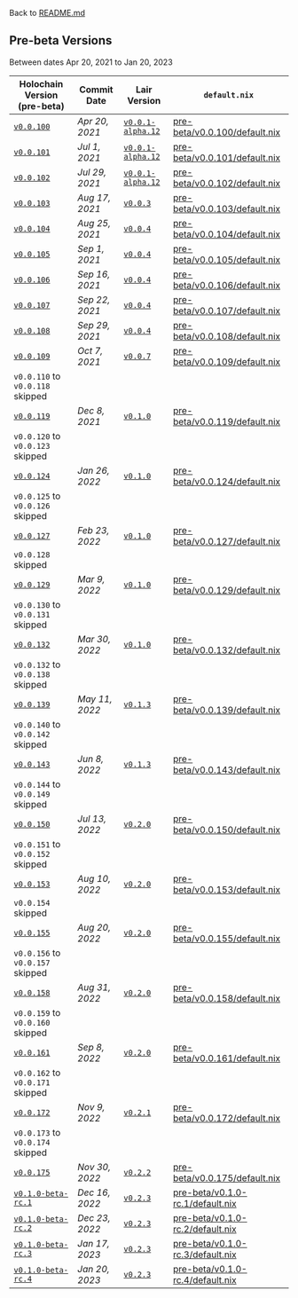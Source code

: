 Back to [README.md](./README.md)

## Pre-beta Versions
Between dates Apr 20, 2021 to Jan 20, 2023

| Holochain Version (pre-beta)                                                                               | Commit Date    | Lair Version                                                                                         | `default.nix`                                                        |
|------------------------------------------------------------------------------------------------------------|----------------|------------------------------------------------------------------------------------------------------|----------------------------------------------------------------------|
| [`v0.0.100`](https://github.com/holochain/holochain/tree/3bd9181ea35c32993d1550591fd19720b31065f6)         | *Apr 20, 2021* | [`v0.0.1-alpha.12`](https://github.com/holochain/lair/tree/2998dd3ad21928115b3a531cbc319e61bc896b78) | [pre-beta/v0.0.100/default.nix](pre-beta/v0.0.100/default.nix)       |
| [`v0.0.101`](https://github.com/holochain/holochain/tree/ea726cc05aa6064c3b8b4f85fddf3e89429f018e)         | *Jul 1, 2021*  | [`v0.0.1-alpha.12`](https://github.com/holochain/lair/tree/2998dd3ad21928115b3a531cbc319e61bc896b78) | [pre-beta/v0.0.101/default.nix](pre-beta/v0.0.101/default.nix)       |
| [`v0.0.102`](https://github.com/holochain/holochain/tree/6535292238dc1fbd2b60433a2054f7787e4f060e)         | *Jul 29, 2021* | [`v0.0.1-alpha.12`](https://github.com/holochain/lair/tree/2998dd3ad21928115b3a531cbc319e61bc896b78) | [pre-beta/v0.0.102/default.nix](pre-beta/v0.0.102/default.nix)       |
| [`v0.0.103`](https://github.com/holochain/holochain/tree/f3d17d993ad8d988402cc01d73a0095484efbabb)         | *Aug 17, 2021* | [`v0.0.3`](https://github.com/holochain/lair/tree/6a9aab37c90566328c13c4d048d1afaf75fc39a9)          | [pre-beta/v0.0.103/default.nix](pre-beta/v0.0.103/default.nix)       |
| [`v0.0.104`](https://github.com/holochain/holochain/tree/d003eb7a45f1d7125c4701332202761721793d68)         | *Aug 25, 2021* | [`v0.0.4`](https://github.com/holochain/lair/tree/d3155ac98ec550c6b5eb097923556958015f9354)          | [pre-beta/v0.0.104/default.nix](pre-beta/v0.0.104/default.nix)       |
| [`v0.0.105`](https://github.com/holochain/holochain/tree/ea6b780f02069c0ef46aeef0406b0929847a2b02)         | *Sep 1, 2021*  | [`v0.0.4`](https://github.com/holochain/lair/tree/d3155ac98ec550c6b5eb097923556958015f9354)          | [pre-beta/v0.0.105/default.nix](pre-beta/v0.0.105/default.nix)       |
| [`v0.0.106`](https://github.com/holochain/holochain/tree/b11908875a9f6a09e8939fbf6f45ff658e3d10a6)         | *Sep 16, 2021* | [`v0.0.4`](https://github.com/holochain/lair/tree/d3155ac98ec550c6b5eb097923556958015f9354)          | [pre-beta/v0.0.106/default.nix](pre-beta/v0.0.106/default.nix)       |
| [`v0.0.107`](https://github.com/holochain/holochain/tree/221f3424a919224dcf1950d1059e8b88aba08f7b)         | *Sep 22, 2021* | [`v0.0.4`](https://github.com/holochain/lair/tree/d3155ac98ec550c6b5eb097923556958015f9354)          | [pre-beta/v0.0.107/default.nix](pre-beta/v0.0.107/default.nix)       |
| [`v0.0.108`](https://github.com/holochain/holochain/tree/cad04aec3fb5f137b2d224ab29dcc204af7b9821)         | *Sep 29, 2021* | [`v0.0.4`](https://github.com/holochain/lair/tree/d3155ac98ec550c6b5eb097923556958015f9354)          | [pre-beta/v0.0.108/default.nix](pre-beta/v0.0.108/default.nix)       |
| [`v0.0.109`](https://github.com/holochain/holochain/tree/e5a480ce735beaa8ae7434abdb1b6dc03d487ffa)         | *Oct 7, 2021*  | [`v0.0.7`](https://github.com/holochain/lair/tree/bd92b76ad9cc18bc0c0db215e4bea9767c9003cf)          | [pre-beta/v0.0.109/default.nix](pre-beta/v0.0.109/default.nix)       |
| `v0.0.110` to  `v0.0.118` skipped                                                                          |                |                                                                                                      |                                                                      |
| [`v0.0.119`](https://github.com/holochain/holochain/tree/9d9a556e8236234bcca64ee33620012c8a6ab095)         | *Dec 8, 2021*  | [`v0.1.0`](https://github.com/holochain/lair/tree/0343621e0bfa2a941ecf53363003d1f28b7ef0e6)          | [pre-beta/v0.0.119/default.nix](pre-beta/v0.0.119/default.nix)       |
| `v0.0.120` to  `v0.0.123` skipped                                                                          |                |                                                                                                      |                                                                      |
| [`v0.0.124`](https://github.com/holochain/holochain/tree/4a449ee985053f5b8ee0f0688b949bd26bfcb3fc)         | *Jan 26, 2022* | [`v0.1.0`](https://github.com/holochain/lair/tree/0343621e0bfa2a941ecf53363003d1f28b7ef0e6)          | [pre-beta/v0.0.124/default.nix](pre-beta/v0.0.124/default.nix)       |
| `v0.0.125` to  `v0.0.126` skipped                                                                          |                |                                                                                                      |                                                                      |
| [`v0.0.127`](https://github.com/holochain/holochain/tree/3e49d501ce1b74a700d5abae9b8b26021885f012)         | *Feb 23, 2022* | [`v0.1.0`](https://github.com/holochain/lair/tree/0343621e0bfa2a941ecf53363003d1f28b7ef0e6)          | [pre-beta/v0.0.127/default.nix](pre-beta/v0.0.127/default.nix)       |
| `v0.0.128` skipped                                                                                         |                |                                                                                                      |                                                                      |
| [`v0.0.129`](https://github.com/holochain/holochain/tree/b2eb2342d2feb68872e19636e83d199d38b01f66)         | *Mar 9, 2022*  | [`v0.1.0`](https://github.com/holochain/lair/tree/0343621e0bfa2a941ecf53363003d1f28b7ef0e6)          | [pre-beta/v0.0.129/default.nix](pre-beta/v0.0.129/default.nix)       |
| `v0.0.130` to  `v0.0.131` skipped                                                                          |                |                                                                                                      |                                                                      |
| [`v0.0.132`](https://github.com/holochain/holochain/tree/ee7242f9aa014f1024cf90401b0a4d136b59323f)         | *Mar 30, 2022* | [`v0.1.0`](https://github.com/holochain/lair/tree/0343621e0bfa2a941ecf53363003d1f28b7ef0e6)          | [pre-beta/v0.0.132/default.nix](pre-beta/v0.0.132/default.nix)       |
| `v0.0.132` to  `v0.0.138` skipped                                                                          |                |                                                                                                      |                                                                      |
| [`v0.0.139`](https://github.com/holochain/holochain/tree/9356749f7fecf2414d2d388f74037514f65571ef)         | *May 11, 2022* | [`v0.1.3`](https://github.com/holochain/lair/tree/27e3a4e305e2a5d48ba625aa3bfac9516d2583ed)          | [pre-beta/v0.0.139/default.nix](pre-beta/v0.0.139/default.nix)       |
| `v0.0.140` to  `v0.0.142` skipped                                                                          |                |                                                                                                      |                                                                      |
| [`v0.0.143`](https://github.com/holochain/holochain/tree/7f204047c56a2c165b1442cd480828a03caadde2)         | *Jun 8, 2022*  | [`v0.1.3`](https://github.com/holochain/lair/tree/27e3a4e305e2a5d48ba625aa3bfac9516d2583ed)          | [pre-beta/v0.0.143/default.nix](pre-beta/v0.0.143/default.nix)       |
| `v0.0.144` to  `v0.0.149` skipped                                                                          |                |                                                                                                      |                                                                      |
| [`v0.0.150`](https://github.com/holochain/holochain/tree/88813d781247c9db4d254063a604c22813013af5)         | *Jul 13, 2022* | [`v0.2.0`](https://github.com/holochain/lair/tree/20b18781d217f172187f16a0ef86b78eb1fcd3bd)          | [pre-beta/v0.0.150/default.nix](pre-beta/v0.0.150/default.nix)       |
| `v0.0.151` to  `v0.0.152` skipped                                                                          |                |                                                                                                      |                                                                      |
| [`v0.0.153`](https://github.com/holochain/holochain/tree/005c15c06404f41baa77e4533a32cef93a69ed3b)         | *Aug 10, 2022* | [`v0.2.0`](https://github.com/holochain/lair/tree/20b18781d217f172187f16a0ef86b78eb1fcd3bd)          | [pre-beta/v0.0.153/default.nix](pre-beta/v0.0.153/default.nix)       |
| `v0.0.154` skipped                                                                                         |                |                                                                                                      |                                                                      |
| [`v0.0.155`](https://github.com/holochain/holochain/tree/ab8c5552111da73971554ea3d80e473c97b5c650)         | *Aug 20, 2022* | [`v0.2.0`](https://github.com/holochain/lair/tree/20b18781d217f172187f16a0ef86b78eb1fcd3bd)          | [pre-beta/v0.0.155/default.nix](pre-beta/v0.0.155/default.nix)       |
| `v0.0.156` to `v0.0.157` skipped                                                                           |                |                                                                                                      |                                                                      |
| [`v0.0.158`](https://github.com/holochain/holochain/tree/0cd777c789ee13ca655f9bffbd7fe11b49e47824)         | *Aug 31, 2022* | [`v0.2.0`](https://github.com/holochain/lair/tree/20b18781d217f172187f16a0ef86b78eb1fcd3bd)          | [pre-beta/v0.0.158/default.nix](pre-beta/v0.0.158/default.nix)       |
| `v0.0.159` to `v0.0.160` skipped                                                                           |                |                                                                                                      |                                                                      |
| [`v0.0.161`](https://github.com/holochain/holochain/tree/cf8adc073596f4f5fc3dcf31c30bc8ade47a6f93)         | *Sep 8, 2022*  | [`v0.2.0`](https://github.com/holochain/lair/tree/20b18781d217f172187f16a0ef86b78eb1fcd3bd)          | [pre-beta/v0.0.161/default.nix](pre-beta/v0.0.161/default.nix)       |
| `v0.0.162` to `v0.0.171` skipped                                                                           |                |                                                                                                      |                                                                      |
| [`v0.0.172`](https://github.com/holochain/holochain/tree/c39dac04fc87bc1325a8bb6fce275caedaa07eb3)         | *Nov 9, 2022*  | [`v0.2.1`](https://github.com/holochain/lair/tree/840999730ff2a5bacea8a31ed8fbacc954291b5c)          | [pre-beta/v0.0.172/default.nix](pre-beta/v0.0.172/default.nix)       |
| `v0.0.173` to `v0.0.174` skipped                                                                           |                |                                                                                                      |                                                                      |
| [`v0.0.175`](https://github.com/holochain/holochain/tree/64286bf7aa10e9e93032361a69843daa354fdb1b)         | *Nov 30, 2022* | [`v0.2.2`](https://github.com/holochain/lair/tree/004d15c05f51bb625cb5c8db6e71f4a58ff4d3fe)          | [pre-beta/v0.0.175/default.nix](pre-beta/v0.0.175/default.nix)       |
| [`v0.1.0-beta-rc.1`](https://github.com/holochain/holochain/tree/eb1e637c353190bfdba8b742c6b8bbb1b3f4a669) | *Dec 16, 2022* | [`v0.2.3`](https://github.com/holochain/lair/tree/cbfbefefe43073904a914c8181a450209a74167b)          | [pre-beta/v0.1.0-rc.1/default.nix](pre-beta/v0.1.0-rc.1/default.nix) |
| [`v0.1.0-beta-rc.2`](https://github.com/holochain/holochain/tree/c8e953101af374f57f0aa7b46bee631300655045) | *Dec 23, 2022* | [`v0.2.3`](https://github.com/holochain/lair/tree/cbfbefefe43073904a914c8181a450209a74167b)          | [pre-beta/v0.1.0-rc.2/default.nix](pre-beta/v0.1.0-rc.2/default.nix) |
| [`v0.1.0-beta-rc.3`](https://github.com/holochain/holochain/tree/60c042dbc8cc11aef091931c2758bb3e0d816662) | *Jan 17, 2023* | [`v0.2.3`](https://github.com/holochain/lair/tree/cbfbefefe43073904a914c8181a450209a74167b)          | [pre-beta/v0.1.0-rc.3/default.nix](pre-beta/v0.1.0-rc.3/default.nix) |
| [`v0.1.0-beta-rc.4`](https://github.com/holochain/holochain/tree/2730fc80a4c87144fc0a755862628af5448b96fd) | *Jan 20, 2023* | [`v0.2.3`](https://github.com/holochain/lair/tree/cbfbefefe43073904a914c8181a450209a74167b)          | [pre-beta/v0.1.0-rc.4/default.nix](pre-beta/v0.1.0-rc.4/default.nix) |
